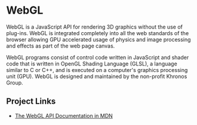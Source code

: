 # WebGL

WebGL is a JavaScript API for rendering 3D graphics without the use of plug-ins. WebGL is integrated completely into all the web standards of the browser allowing GPU accelerated usage of physics and image processing and effects as part of the web page canvas.

WebGL programs consist of control code written in JavaScript and shader code that is written in OpenGL Shading Language (GLSL), a language similar to C or C++, and is executed on a computer's graphics processing unit (GPU). WebGL is designed and maintained by the non-profit Khronos Group.

## Project Links

* [The WebGL API Documentation in MDN](https://developer.mozilla.org/en-US/docs/Web/API/WebGL_API)
